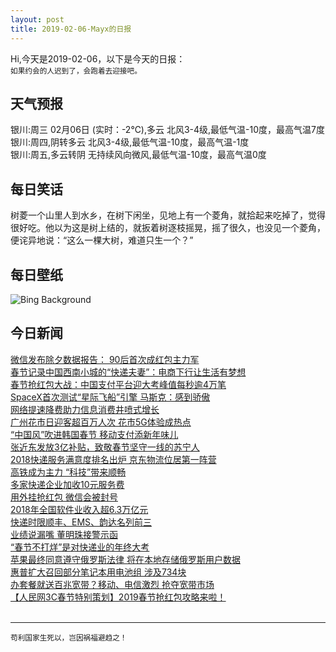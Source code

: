 ```yaml
---
layout: post
title: 2019-02-06-Mayx的日报
---
```


Hi,今天是2019-02-06，以下是今天的日报：<br><small>
如果约会的人迟到了，会跑着去迎接吧。</small><!--more-->
## 天气预报
银川:周三 02月06日 (实时：-2℃),多云 北风3-4级,最低气温-10度，最高气温7度<br>银川:周四,阴转多云 北风3-4级,最低气温-10度，最高气温-1度<br>银川:周五,多云转阴 无持续风向微风,最低气温-10度，最高气温0度
## 每日笑话
树菱一个山里人到水乡，在树下闲坐，见地上有一个菱角，就拾起来吃掉了，觉得很好吃。他以为这是树上结的，就扳着树逐枝摇晃，摇了很久，也没见一个菱角，便诧异地说：“这么一棵大树，难道只生一个？”
## 每日壁纸
![Bing Background](https://cn.bing.com/az/hprichbg/rb/LunarLanterns_EN-US3433755982_1920x1080.jpg "Lanterns at Datang Furong Garden, Tang Paradise, Xi'an, China (© VCG/Getty Images)")
## 今日新闻

[微信发布除夕数据报告： 90后首次成红包主力军](http://it.people.com.cn/n1/2019/0205/c1009-30614574.html)   
[春节记录中国西南小城的“快递夫妻”：电商下行让生活有梦想](http://it.people.com.cn/n1/2019/0205/c1009-30614508.html)   
[春节抢红包大战：中国支付平台迎大考峰值每秒逾4万笔](http://it.people.com.cn/n1/2019/0205/c1009-30614389.html)   
[SpaceX首次测试“星际飞船”引擎 马斯克：感到骄傲](http://it.people.com.cn/n1/2019/0204/c1009-30614202.html)   
[网络提速降费助力信息消费井喷式增长](http://it.people.com.cn/n1/2019/0204/c1009-30614201.html)   
[广州花市日迎客超百万人次 花市5G体验成热点](http://it.people.com.cn/n1/2019/0204/c1009-30614210.html)   
[“中国风”吹进韩国春节 移动支付添新年味儿](http://it.people.com.cn/n1/2019/0204/c1009-30614209.html)   
[张近东发放3亿补贴，致敬春节坚守一线的苏宁人](http://it.people.com.cn/n1/2019/0203/c1009-30613720.html)   
[2018快递服务满意度排名出炉 京东物流位居第一阵营](http://it.people.com.cn/n1/2019/0203/c1009-30613696.html)   
[高铁成为主力 “科技”带来顺畅](http://it.people.com.cn/n1/2019/0203/c1009-30611199.html)   
[多家快递企业加收10元服务费](http://it.people.com.cn/n1/2019/0203/c1009-30611228.html)   
[用外挂抢红包 微信会被封号](http://it.people.com.cn/n1/2019/0203/c1009-30611198.html)   
[2018年全国软件业收入超6.3万亿元](http://it.people.com.cn/n1/2019/0203/c1009-30611191.html)   
[快递时限顺丰、EMS、韵达名列前三](http://it.people.com.cn/n1/2019/0203/c1009-30611194.html)   
[业绩说漏嘴 董明珠接警示函](http://it.people.com.cn/n1/2019/0203/c1009-30611193.html)   
[“春节不打烊”是对快递业的年终大考](http://it.people.com.cn/n1/2019/0203/c1009-30611188.html)   
[苹果最终同意遵守俄罗斯法律 将在本地存储俄罗斯用户数据](http://it.people.com.cn/n1/2019/0203/c1009-30611151.html)   
[惠普扩大召回部分笔记本用电池组 涉及734块](http://it.people.com.cn/n1/2019/0203/c1009-30611175.html)   
[办套餐就送百兆宽带？移动、电信激烈 抢夺宽带市场](http://it.people.com.cn/n1/2019/0202/c1009-30609905.html)   
[【人民网3C春节特别策划】2019春节抢红包攻略来啦！](http://it.people.com.cn/n1/2019/0202/c1009-30608214.html)   
<br />

***

<small>苟利国家生死以，岂因祸福避趋之！</small>
